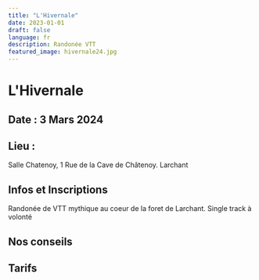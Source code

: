```yaml
---
title: "L'Hivernale"
date: 2023-01-01
draft: false
language: fr
description: Randonée VTT
featured_image: hivernale24.jpg
---
```


# L'Hivernale

## Date : 3 Mars 2024 

## Lieu : 
Salle Chatenoy, 1 Rue de la Cave de Châtenoy. Larchant

## Infos et Inscriptions
Randonée de VTT mythique au coeur de la foret de Larchant. Single track à volonté

## Nos conseils

## Tarifs

